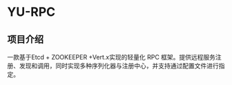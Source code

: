 # YU-RPC
## 项目介绍
一款基于Etcd + ZOOKEEPER +Vert.x实现的轻量化 RPC 框架。提供远程服务注册、发现和调用，同时实现多种序列化器与注册中心，并支持通过配置文件进行指定。
